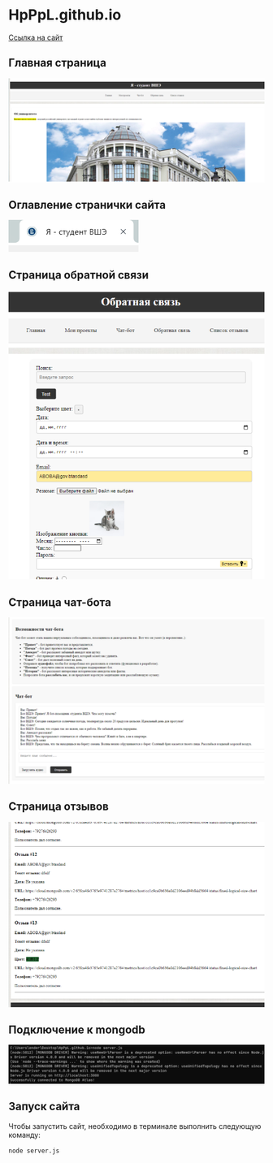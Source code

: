 # HpPpL.github.io

[Ссылка на сайт](https://hpppl.github.io/)

## Главная страница
![image](https://github.com/HpPpL/HpPpL.github.io/blob/main/utility_data/5.png)

## Оглавление странички сайта
![image](https://github.com/HpPpL/HpPpL.github.io/blob/main/utility_data/6.png)

## Страница обратной связи
![image](https://github.com/HpPpL/HpPpL.github.io/blob/main/utility_data/4.png)

## Страница чат-бота
![image](https://github.com/HpPpL/HpPpL.github.io/blob/main/utility_data/3.png)

## Страница отзывов
![image](https://github.com/HpPpL/HpPpL.github.io/blob/main/utility_data/2.png)

## Подключение к mongodb
![image](https://github.com/HpPpL/HpPpL.github.io/blob/main/utility_data/1.png)

## Запуск сайта
Чтобы запустить сайт, необходимо в терминале выполнить следующую команду:
```
node server.js
```
